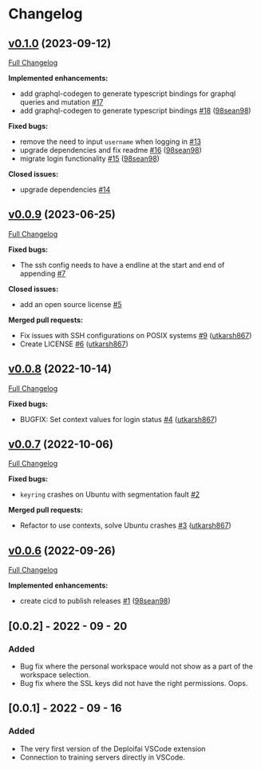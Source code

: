 # Changelog

## [v0.1.0](https://github.com/deploifai/vscode-deploifai/tree/v0.1.0) (2023-09-12)

[Full Changelog](https://github.com/deploifai/vscode-deploifai/compare/v0.0.9...v0.1.0)

**Implemented enhancements:**

- add graphql-codegen to generate typescript bindings for graphql queries and mutation [\#17](https://github.com/deploifai/vscode-deploifai/issues/17)
- add graphql-codegen to generate typescript bindings [\#18](https://github.com/deploifai/vscode-deploifai/pull/18) ([98sean98](https://github.com/98sean98))

**Fixed bugs:**

- remove the need to input `username` when logging in [\#13](https://github.com/deploifai/vscode-deploifai/issues/13)
- upgrade dependencies and fix readme [\#16](https://github.com/deploifai/vscode-deploifai/pull/16) ([98sean98](https://github.com/98sean98))
- migrate login functionality [\#15](https://github.com/deploifai/vscode-deploifai/pull/15) ([98sean98](https://github.com/98sean98))

**Closed issues:**

- upgrade dependencies [\#14](https://github.com/deploifai/vscode-deploifai/issues/14)




## [v0.0.9](https://github.com/deploifai/vscode-deploifai/tree/v0.0.9) (2023-06-25)

[Full Changelog](https://github.com/deploifai/vscode-deploifai/compare/v0.0.8...v0.0.9)

**Fixed bugs:**

- The ssh config needs to have a endline at the start and end of appending [\#7](https://github.com/deploifai/vscode-deploifai/issues/7)

**Closed issues:**

- add an open source license [\#5](https://github.com/deploifai/vscode-deploifai/issues/5)

**Merged pull requests:**

- Fix issues with SSH configurations on POSIX systems [\#9](https://github.com/deploifai/vscode-deploifai/pull/9) ([utkarsh867](https://github.com/utkarsh867))
- Create LICENSE [\#6](https://github.com/deploifai/vscode-deploifai/pull/6) ([utkarsh867](https://github.com/utkarsh867))




## [v0.0.8](https://github.com/deploifai/vscode-deploifai/tree/v0.0.8) (2022-10-14)

[Full Changelog](https://github.com/deploifai/vscode-deploifai/compare/v0.0.7...v0.0.8)

**Fixed bugs:**

- BUGFIX: Set context values for login status [\#4](https://github.com/deploifai/vscode-deploifai/pull/4) ([utkarsh867](https://github.com/utkarsh867))




## [v0.0.7](https://github.com/deploifai/vscode-deploifai/tree/v0.0.7) (2022-10-06)

[Full Changelog](https://github.com/deploifai/vscode-deploifai/compare/v0.0.6...v0.0.7)

**Fixed bugs:**

- `keyring` crashes on Ubuntu with segmentation fault [\#2](https://github.com/deploifai/vscode-deploifai/issues/2)

**Merged pull requests:**

- Refactor to use contexts, solve Ubuntu crashes [\#3](https://github.com/deploifai/vscode-deploifai/pull/3) ([utkarsh867](https://github.com/utkarsh867))




## [v0.0.6](https://github.com/deploifai/vscode-deploifai/tree/v0.0.6) (2022-09-26)

[Full Changelog](https://github.com/deploifai/vscode-deploifai/compare/v0.0.2...v0.0.6)

**Implemented enhancements:**

- create cicd to publish releases [\#1](https://github.com/deploifai/vscode-deploifai/pull/1) ([98sean98](https://github.com/98sean98))




## [0.0.2] - 2022 - 09 - 20

### Added

- Bug fix where the personal workspace would not show as a part of the workspace selection.
- Bug fix where the SSL keys did not have the right permissions. Oops.

## [0.0.1] - 2022 - 09 - 16

### Added

- The very first version of the Deploifai VSCode extension
- Connection to training servers directly in VSCode.
